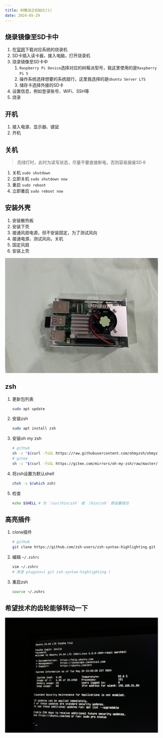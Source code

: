 ```yaml
---
title: 树莓派之初始化(1)
date: 2024-05-29
---
```


## 烧录镜像至SD卡中

1. 在[官网](https://www.raspberrypi.com/software/)下载对应系统的烧录机
2. SD卡插入读卡器，接入电脑，打开烧录机
3. 烧录镜像至SD卡中
    1. `Raspberry Pi Device`选择对应的树莓派型号，我这里使用的是`Raspberry Pi 5`
    2. 操作系统选择想要的系统就行，这里我选择的是`Ubuntu Server LTS`
    3. 储存卡选择外接的SD卡
4. 设置信息，例如登录账号、WiFi、SSH等
5. 烧录

## 开机

1. 接入电源、显示器、键鼠
2. 开机

## 关机

> 亮绿灯时，此时为读写状态，尽量不要直接断电，否则容易报废SD卡

1. 关机 `sudo shutdown`
2. 立即关机 `sudo shutdown now`
3. 重启 `sudo reboot`
4. 立即重启 `sudo reboot now`

## 安装外壳

1. 安装散热板
2. 安装下壳
3. 接通风扇电源，但不安装固定，为了测试风向
4. 接通电源，测试风向，关机
5. 固定风扇
6. 安装上壳

![Image](../.vuepress/public/blogs/raspberry/pi.jpg)

## zsh

1. 更新包列表
   ```bash
   sudo apt update
   ```
2. 安装zsh
   ```bash
   sudo apt install zsh
   ```
3. 安装oh my zsh
   ```bash
   # github
   sh -c "$(curl -fsSL https://raw.githubusercontent.com/ohmyzsh/ohmyzsh/master/tools/install.sh)"
   # gitee
   sh -c "$(curl -fsSL https://gitee.com/mirrors/oh-my-zsh/raw/master/tools/install.sh)"
   ```
4. 将zsh设置为默认shell
   ```bash
   chsh -s $(which zsh)
   ```
5. 检查
   ```bash
   echo $SHELL # 为 `/usr/bin/zsh` 或 `/bin/zsh` 即设置成功
   ```

## 高亮插件

1. clone插件
   ```bash
   # github
   git clone https://github.com/zsh-users/zsh-syntax-highlighting.git ${ZSH_CUSTOM:-~/.oh-my-zsh/custom}/plugins/zsh-syntax-highlighting
   ```
2. 编辑 `~/.zshrc`
   ```bash
   vim ~/.zshrc
   # 改至 plugins=( git zsh-syntax-highlighting )
   ```
3. 重启zsh
   ```bash
   source ~/.zshrc
   ```

## 希望技术的齿轮能够转动一下

![Image](../.vuepress/public/blogs/raspberry/code.jpg)
